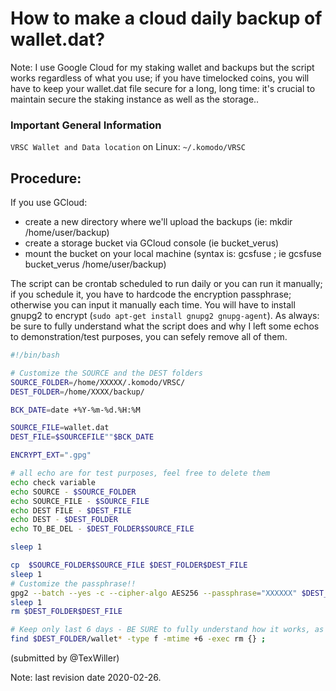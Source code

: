 # How to make a cloud daily backup of wallet.dat?
Note: I use Google Cloud for my staking wallet and backups but the script works regardless of what you use; if you have timelocked coins, you will have to keep your wallet.dat file secure for a long, long time: it's crucial to maintain secure the staking instance as well as the storage..

### Important General Information
`VRSC Wallet and Data location` on Linux: `~/.komodo/VRSC`

## Procedure:
If you use GCloud:
* create a new directory where we'll upload the backups (ie: mkdir /home/user/backup)
* create a storage bucket via GCloud console (ie bucket_verus)
* mount the bucket on your local machine (syntax is: gcsfuse  ; ie gcsfuse bucket_verus /home/user/backup)

The script can be crontab scheduled to run daily or you can run it manually; if you schedule it, you have to hardcode the encryption passphrase; otherwise you can input it manually each time. You will have to install gnupg2 to encrypt (`sudo apt-get install gnupg2 gnupg-agent`). As always: be sure to fully understand what the script does and why I left some echos to demonstration/test purposes, you can sefely remove all of them.
```bash
#!/bin/bash

# Customize the SOURCE and the DEST folders
SOURCE_FOLDER=/home/XXXXX/.komodo/VRSC/
DEST_FOLDER=/home/XXXX/backup/

BCK_DATE=date +%Y-%m-%d.%H:%M

SOURCE_FILE=wallet.dat
DEST_FILE=$SOURCEFILE""$BCK_DATE

ENCRYPT_EXT=".gpg"

# all echo are for test purposes, feel free to delete them
echo check variable
echo SOURCE - $SOURCE_FOLDER
echo SOURCE_FILE - $SOURCE_FILE
echo DEST FILE - $DEST_FILE
echo DEST - $DEST_FOLDER
echo TO_BE_DEL - $DEST_FOLDER$SOURCE_FILE

sleep 1

cp  $SOURCE_FOLDER$SOURCE_FILE $DEST_FOLDER$DEST_FILE
sleep 1
# Customize the passphrase!!
gpg2 --batch --yes -c --cipher-algo AES256 --passphrase="XXXXXX" $DEST_FOLDER$DEST_FILE
sleep 1
rm $DEST_FOLDER$DEST_FILE

# Keep only last 6 days - BE SURE to fully understand how it works, as every "rm" command!
find $DEST_FOLDER/wallet* -type f -mtime +6 -exec rm {} ;
```          

(submitted by @TexWiller)

Note: last revision date 2020-02-26.
